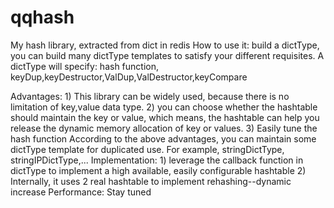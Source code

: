 qqhash
======

My hash library, extracted from dict in redis
How to use it:
     build a dictType, you can build many dictType templates to satisfy your different requisites.
     A dictType will specify: hash function, keyDup,keyDestructor,ValDup,ValDestructor,keyCompare

Advantages:
     1) This library can be widely used, because there is no limitation of key,value data type.
     2) you can choose whether the hashtable should maintain the key or value, 
        which means, the hashtable can help you release the dynamic memory allocation of key or values.
     3) Easily tune the hash function
     According to the above advantages, you can maintain some dictType template for duplicated use.
     For example, stringDictType, stringIPDictType,...
Implementation:
     1) leverage the callback function in dictType to implement a high available, easily configurable hashtable
     2) Internally, it uses 2 real hashtable to implement rehashing--dynamic increase
Performance:
     Stay tuned

